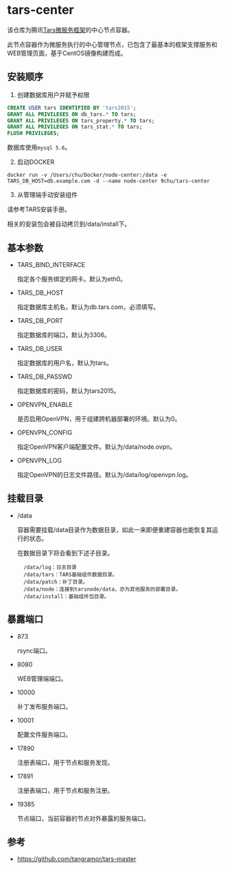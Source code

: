 # tars-center

该仓库为腾讯[Tars微服务框架](https://github.com/Tencent/Tars)的中心节点容器。

此节点容器作为微服务执行的中心管理节点，已包含了最基本的框架支撑服务和WEB管理页面，基于CentOS镜像构建而成。

## 安装顺序

1. 创建数据库用户并赋予权限

```sql
CREATE USER tars IDENTIFIED BY 'tars2015';
GRANT ALL PRIVILEGES ON db_tars.* TO tars;
GRANT ALL PRIVILEGES ON tars_property.* TO tars;
GRANT ALL PRIVILEGES ON tars_stat.* TO tars;
FLUSH PRIVILEGES;
```

数据库使用`mysql 5.6`。

2. 启动DOCKER

```shell
docker run -v /Users/chu/Docker/node-center:/data -e TARS_DB_HOST=db.example.com -d --name node-center 9chu/tars-center
```

3. 从管理端手动安装组件

请参考TARS安装手册。

相关的安装包会被自动拷贝到/data/install下。

## 基本参数

- TARS\_BIND_INTERFACE

    指定各个服务绑定的网卡。默认为eth0。

- TARS\_DB_HOST

    指定数据库主机名，默认为db.tars.com，必须填写。

- TARS\_DB_PORT

    指定数据库的端口，默认为3306。

- TARS\_DB_USER

    指定数据库的用户名，默认为tars。

- TARS\_DB_PASSWD

    指定数据库的密码，默认为tars2015。

- OPENVPN_ENABLE

    是否启用OpenVPN，用于组建跨机器部署的环境。默认为0。

- OPENVPN_CONFIG

    指定OpenVPN客户端配置文件。默认为/data/node.ovpn。

- OPENVPN_LOG

    指定OpenVPN的日志文件路径。默认为/data/log/openvpn.log。

## 挂载目录

- /data

    容器需要挂载/data目录作为数据目录，如此一来即便重建容器也能恢复其运行的状态。

    在数据目录下将会看到下述子目录。

        /data/log：日志目录
        /data/tars：TARS基础组件数据目录。
        /data/patch：补丁目录。
        /data/node：连接到tarsnode/data，亦为其他服务的部署目录。
        /data/install：基础组件包目录。

## 暴露端口

- 873

    rsync端口。

- 8080

    WEB管理端端口。

- 10000

    补丁发布服务端口。

- 10001

    配置文件服务端口。

- 17890

    注册表端口，用于节点和服务发现。

- 17891

    注册表端口，用于节点和服务注册。

- 19385

    节点端口，当前容器的节点对外暴露的服务端口。

## 参考

- https://github.com/tangramor/tars-master
